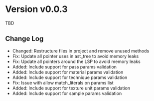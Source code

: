 # Version v0.0.3

TBD

## Change Log

- Changed: Restructure files in project and remove unused methods
- Fix: Update all pointer uses in ast_tree to avoid memory leaks
- Fix: Update all pointers around the LSP to avoid memory leaks
- Added: Include support for pass params validation
- Added: Include support for material params validation
- Added: Include support for technique params validation
- Fix: Issue with allow match_literals on params list
- Added: Include support for texture unit params validation
- Added: Include support for sample params validation
